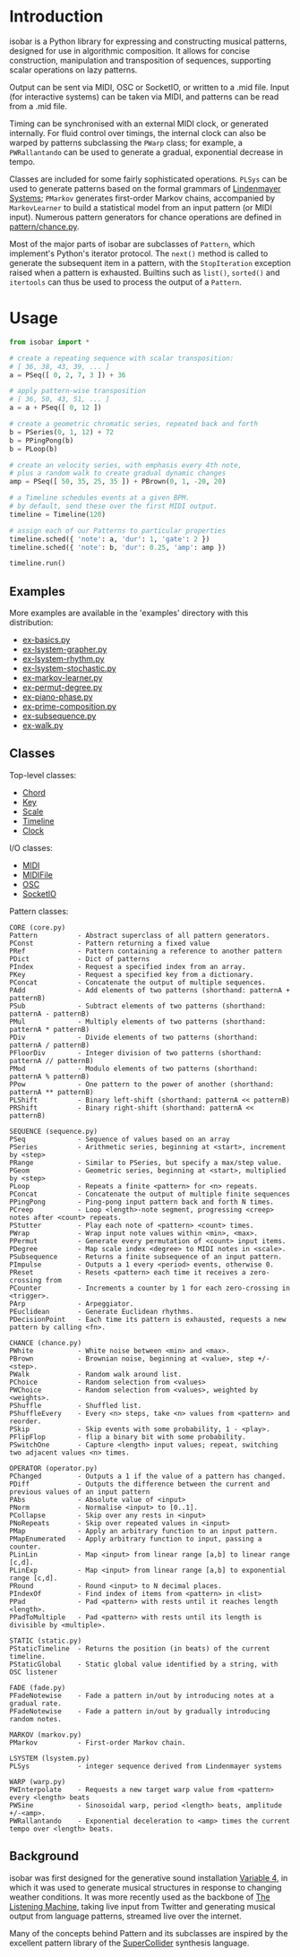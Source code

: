 # Introduction

isobar is a Python library for expressing and constructing musical patterns, designed for use in algorithmic composition. It allows for concise construction, manipulation and transposition of sequences, supporting scalar operations on lazy patterns.

Output can be sent via MIDI, OSC or SocketIO, or written to a .mid file. Input (for interactive systems) can be taken via MIDI, and patterns can be read from a .mid file.

Timing can be synchronised with an external MIDI clock, or generated internally. For fluid control over timings, the internal clock can also be warped by patterns subclassing the `PWarp` class; for example, a `PWRallantando` can be used to generate a gradual, exponential decrease in tempo.

Classes are included for some fairly sophisticated operations. `PLSys` can be used to generate patterns based on the formal grammars of [Lindenmayer Systems](http://en.wikipedia.org/wiki/L-system); `PMarkov` generates first-order Markov chains, accompanied by `MarkovLearner` to build a statistical model from an input pattern (or MIDI input). Numerous pattern generators for chance operations are defined in [pattern/chance.py](isobar/pattern/chance.py).

Most of the major parts of isobar are subclasses of `Pattern`, which implement's Python's iterator protocol. The `next()` method is called to generate the subsequent item in a pattern, with the `StopIteration` exception raised when a pattern is exhausted. Builtins such as `list()`, `sorted()` and `itertools` can thus be used to process the output of a `Pattern`.

# Usage

```python
from isobar import *

# create a repeating sequence with scalar transposition:
# [ 36, 38, 43, 39, ... ]
a = PSeq([ 0, 2, 7, 3 ]) + 36

# apply pattern-wise transposition
# [ 36, 50, 43, 51, ... ]
a = a + PSeq([ 0, 12 ])

# create a geometric chromatic series, repeated back and forth
b = PSeries(0, 1, 12) + 72
b = PPingPong(b)
b = PLoop(b)

# create an velocity series, with emphasis every 4th note,
# plus a random walk to create gradual dynamic changes
amp = PSeq([ 50, 35, 25, 35 ]) + PBrown(0, 1, -20, 20)

# a Timeline schedules events at a given BPM.
# by default, send these over the first MIDI output.
timeline = Timeline(120)

# assign each of our Patterns to particular properties
timeline.sched({ 'note': a, 'dur': 1, 'gate': 2 })
timeline.sched({ 'note': b, 'dur': 0.25, 'amp': amp })

timeline.run()

```

## Examples

More examples are available in the 'examples' directory with this
distribution:

* [ex-basics.py](examples/ex-basics.py)
* [ex-lsystem-grapher.py](examples/ex-lsystem-grapher.py)
* [ex-lsystem-rhythm.py](examples/ex-lsystem-rhythm.py)
* [ex-lsystem-stochastic.py](examples/ex-lsystem-stochastic.py)
* [ex-markov-learner.py](examples/ex-markov-learner.py)
* [ex-permut-degree.py](examples/ex-permut-degree.py)
* [ex-piano-phase.py](examples/ex-piano-phase.py)
* [ex-prime-composition.py](examples/ex-prime-composition.py)
* [ex-subsequence.py](examples/ex-subsequence.py)
* [ex-walk.py](examples/ex-walk.py)


## Classes

Top-level classes:

* [Chord](isobar/chord.py)
* [Key](isobar/key.py)
* [Scale](isobar/scale.py)
* [Timeline](isobar/timeline.py)
* [Clock](isobar/clock.py)

I/O classes:

* [MIDI](isobar/io/midi.py)
* [MIDIFile](isobar/io/midifile.py)
* [OSC](isobar/io/osc.py)
* [SocketIO](isobar/io/socketio.py)

Pattern classes:

    CORE (core.py)
    Pattern          - Abstract superclass of all pattern generators.
    PConst           - Pattern returning a fixed value
    PRef             - Pattern containing a reference to another pattern
    PDict            - Dict of patterns
    PIndex           - Request a specified index from an array.
    PKey             - Request a specified key from a dictionary.
    PConcat          - Concatenate the output of multiple sequences.
    PAdd             - Add elements of two patterns (shorthand: patternA + patternB)
    PSub             - Subtract elements of two patterns (shorthand: patternA - patternB)
    PMul             - Multiply elements of two patterns (shorthand: patternA * patternB)
    PDiv             - Divide elements of two patterns (shorthand: patternA / patternB)
    PFloorDiv        - Integer division of two patterns (shorthand: patternA // patternB)
    PMod             - Modulo elements of two patterns (shorthand: patternA % patternB)
    PPow             - One pattern to the power of another (shorthand: patternA ** patternB)
    PLShift          - Binary left-shift (shorthand: patternA << patternB)
    PRShift          - Binary right-shift (shorthand: patternA << patternB)

    SEQUENCE (sequence.py)
    PSeq             - Sequence of values based on an array
    PSeries          - Arithmetic series, beginning at <start>, increment by <step>
    PRange           - Similar to PSeries, but specify a max/step value.
    PGeom            - Geometric series, beginning at <start>, multiplied by <step>
    PLoop            - Repeats a finite <pattern> for <n> repeats.
    PConcat          - Concatenate the output of multiple finite sequences
    PPingPong        - Ping-pong input pattern back and forth N times.
    PCreep           - Loop <length>-note segment, progressing <creep> notes after <count> repeats.
    PStutter         - Play each note of <pattern> <count> times.
    PWrap            - Wrap input note values within <min>, <max>.
    PPermut          - Generate every permutation of <count> input items.
    PDegree          - Map scale index <degree> to MIDI notes in <scale>.
    PSubsequence     - Returns a finite subsequence of an input pattern.
    PImpulse         - Outputs a 1 every <period> events, otherwise 0.
    PReset           - Resets <pattern> each time it receives a zero-crossing from
    PCounter         - Increments a counter by 1 for each zero-crossing in <trigger>.
    PArp             - Arpeggiator.
    PEuclidean       - Generate Euclidean rhythms.
    PDecisionPoint   - Each time its pattern is exhausted, requests a new pattern by calling <fn>.

    CHANCE (chance.py)
    PWhite           - White noise between <min> and <max>.
    PBrown           - Brownian noise, beginning at <value>, step +/-<step>.
    PWalk            - Random walk around list.
    PChoice          - Random selection from <values>
    PWChoice         - Random selection from <values>, weighted by <weights>.
    PShuffle         - Shuffled list.
    PShuffleEvery    - Every <n> steps, take <n> values from <pattern> and reorder.
    PSkip            - Skip events with some probability, 1 - <play>.
    PFlipFlop        - flip a binary bit with some probability.
    PSwitchOne       - Capture <length> input values; repeat, switching two adjacent values <n> times.

    OPERATOR (operator.py)
    PChanged         - Outputs a 1 if the value of a pattern has changed.
    PDiff            - Outputs the difference between the current and previous values of an input pattern
    PAbs             - Absolute value of <input>
    PNorm            - Normalise <input> to [0..1].
    PCollapse        - Skip over any rests in <input>
    PNoRepeats       - Skip over repeated values in <input>
    PMap             - Apply an arbitrary function to an input pattern.
    PMapEnumerated   - Apply arbitrary function to input, passing a counter.
    PLinLin          - Map <input> from linear range [a,b] to linear range [c,d].
    PLinExp          - Map <input> from linear range [a,b] to exponential range [c,d].
    PRound           - Round <input> to N decimal places.
    PIndexOf         - Find index of items from <pattern> in <list>
    PPad             - Pad <pattern> with rests until it reaches length <length>.
    PPadToMultiple   - Pad <pattern> with rests until its length is divisible by <multiple>.

    STATIC (static.py)
    PStaticTimeline  - Returns the position (in beats) of the current timeline.
    PStaticGlobal    - Static global value identified by a string, with OSC listener

    FADE (fade.py)
    PFadeNotewise    - Fade a pattern in/out by introducing notes at a gradual rate.
    PFadeNotewise    - Fade a pattern in/out by gradually introducing random notes.

    MARKOV (markov.py)
    PMarkov          - First-order Markov chain.

    LSYSTEM (lsystem.py)
    PLSys            - integer sequence derived from Lindenmayer systems

    WARP (warp.py)
    PWInterpolate    - Requests a new target warp value from <pattern> every <length> beats
    PWSine           - Sinosoidal warp, period <length> beats, amplitude +/-<amp>.
    PWRallantando    - Exponential deceleration to <amp> times the current tempo over <length> beats.


## Background

isobar was first designed for the generative sound installation [Variable 4](http://www.variable4.org.uk), in which it was used to generate musical structures in response to changing weather conditions. It was more recently used as the backbone of [The Listening Machine](http://www.thelisteningmachine.org/), taking live input from Twitter and generating musical output from language patterns, streamed live over the internet.

Many of the concepts behind Pattern and its subclasses are inspired by the excellent pattern library of the [SuperCollider](http://supercollider.sf.net) synthesis language.

